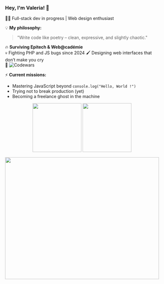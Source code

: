 ### Hey, I'm Valeria! 🚀  
👩‍💻 Full-stack dev in progress | Web design enthusiast  

💡 **My philosophy:**  
> "Write code like poetry – clean, expressive, and slightly chaotic."  

🔥 **Surviving Epitech & Web@cadémie**  
💀 Fighting PHP and JS bugs since 2024
🖌️ Designing web interfaces that don’t make you cry  
🎯 ![Codewars](https://www.codewars.com/users/vallery_ik/badges/micro)  

⚡ **Current missions:**  
- Mastering JavaScript beyond `console.log("Hello, World !")`  
- Trying not to break production (yet)  
- Becoming a freelance ghost in the machine
<p align="center">
  <img height="160em" src="https://github-readme-stats.vercel.app/api?username=Valleryikl&theme=algolia"/>
  <img height="160em" src="https://github-readme-stats.vercel.app/api/top-langs/?username=Valleryikl&langs_count=20&layout=compact&theme=algolia"/>
</p>
<p align="center">
  <img src="https://media1.giphy.com/media/v1.Y2lkPTc5MGI3NjExZWlldnFpbmw2YTZ2Ym04dDNpZnhzOTRmaXdsd2thZWd6cjUyM2lvaiZlcD12MV9pbnRlcm5hbF9naWZfYnlfaWQmY3Q9Zw/ToMjGpPcTt3go0nrrFe/giphy.gif" 
       width="100%" height="400em" style="object-fit: cover;" alt="">
</p>
